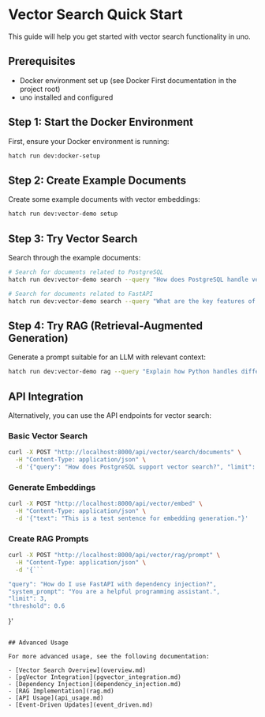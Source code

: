 # Vector Search Quick Start

This guide will help you get started with vector search functionality in uno.

## Prerequisites

- Docker environment set up (see Docker First documentation in the project root)
- uno installed and configured

## Step 1: Start the Docker Environment

First, ensure your Docker environment is running:

```bash
hatch run dev:docker-setup
```

## Step 2: Create Example Documents

Create some example documents with vector embeddings:

```bash
hatch run dev:vector-demo setup
```

## Step 3: Try Vector Search

Search through the example documents:

```bash
# Search for documents related to PostgreSQL
hatch run dev:vector-demo search --query "How does PostgreSQL handle vector search?"

# Search for documents related to FastAPI
hatch run dev:vector-demo search --query "What are the key features of FastAPI?"
```

## Step 4: Try RAG (Retrieval-Augmented Generation)

Generate a prompt suitable for an LLM with relevant context:

```bash
hatch run dev:vector-demo rag --query "Explain how Python handles different data types" --output rag_prompt.json
```

## API Integration

Alternatively, you can use the API endpoints for vector search:

### Basic Vector Search

```bash
curl -X POST "http://localhost:8000/api/vector/search/documents" \
  -H "Content-Type: application/json" \
  -d '{"query": "How does PostgreSQL support vector search?", "limit": 3, "threshold": 0.6}'
```

### Generate Embeddings

```bash
curl -X POST "http://localhost:8000/api/vector/embed" \
  -H "Content-Type: application/json" \
  -d '{"text": "This is a test sentence for embedding generation."}'
```

### Create RAG Prompts

```bash
curl -X POST "http://localhost:8000/api/vector/rag/prompt" \
  -H "Content-Type: application/json" \
  -d '{```

"query": "How do I use FastAPI with dependency injection?",
"system_prompt": "You are a helpful programming assistant.",
"limit": 3,
"threshold": 0.6
```
  }'
```

## Advanced Usage

For more advanced usage, see the following documentation:

- [Vector Search Overview](overview.md)
- [pgVector Integration](pgvector_integration.md)
- [Dependency Injection](dependency_injection.md)
- [RAG Implementation](rag.md)
- [API Usage](api_usage.md)
- [Event-Driven Updates](event_driven.md)